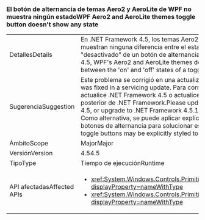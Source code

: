 ### <a name="wpf-aero2-and-aerolite-themes-toggle-button-doesnt-show-any-state"></a><span data-ttu-id="41843-101">El botón de alternancia de temas Aero2 y AeroLite de WPF no muestra ningún estado</span><span class="sxs-lookup"><span data-stu-id="41843-101">WPF Aero2 and AeroLite themes toggle button doesn't show any state</span></span>

|   |   |
|---|---|
|<span data-ttu-id="41843-102">Detalles</span><span class="sxs-lookup"><span data-stu-id="41843-102">Details</span></span>|<span data-ttu-id="41843-103">En .NET Framework 4.5, los temas Aero2 y AeroLite de WPF no muestran ninguna diferencia entre el estado "activado" y "desactivado" de un botón de alternancia.</span><span class="sxs-lookup"><span data-stu-id="41843-103">In the .NET Framework 4.5, WPF&#39;s Aero2 and AeroLite themes do not show a difference between the &#39;on&#39; and &#39;off&#39; states of a toggle button.</span></span>|
|<span data-ttu-id="41843-104">Sugerencia</span><span class="sxs-lookup"><span data-stu-id="41843-104">Suggestion</span></span>|<span data-ttu-id="41843-105">Este problema se corrigió en una actualización de servicio.</span><span class="sxs-lookup"><span data-stu-id="41843-105">This issue was fixed in a servicing update.</span></span> <span data-ttu-id="41843-106">Para corregir este problema, actualice .NET Framework 4.5 o actualice a la versión 4.5.1 o posterior de .NET Framework.</span><span class="sxs-lookup"><span data-stu-id="41843-106">Please update the .NET Framework 4.5, or upgrade to .NET Framework 4.5.1 or later, to fix this issue.</span></span> <span data-ttu-id="41843-107">Como alternativa, se puede aplicar explícitamente un estilo a los botones de alternancia para solucionar este problema.</span><span class="sxs-lookup"><span data-stu-id="41843-107">Alternatively, toggle buttons may be explicitly styled to work around this issue.</span></span>|
|<span data-ttu-id="41843-108">Ámbito</span><span class="sxs-lookup"><span data-stu-id="41843-108">Scope</span></span>|<span data-ttu-id="41843-109">Major</span><span class="sxs-lookup"><span data-stu-id="41843-109">Major</span></span>|
|<span data-ttu-id="41843-110">Versión</span><span class="sxs-lookup"><span data-stu-id="41843-110">Version</span></span>|<span data-ttu-id="41843-111">4.5</span><span class="sxs-lookup"><span data-stu-id="41843-111">4.5</span></span>|
|<span data-ttu-id="41843-112">Tipo</span><span class="sxs-lookup"><span data-stu-id="41843-112">Type</span></span>|<span data-ttu-id="41843-113">Tiempo de ejecución</span><span class="sxs-lookup"><span data-stu-id="41843-113">Runtime</span></span>|
|<span data-ttu-id="41843-114">API afectadas</span><span class="sxs-lookup"><span data-stu-id="41843-114">Affected APIs</span></span>|<ul><li><xref:System.Windows.Controls.Primitives.ToggleButton?displayProperty=nameWithType></li><li><xref:System.Windows.Controls.Primitives.ToggleButton.%23ctor?displayProperty=nameWithType></li></ul>|

